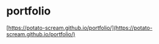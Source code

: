 # portfolio
[https://potato-scream.github.io/portfolio/](https://potato-scream.github.io/portfolio/)
